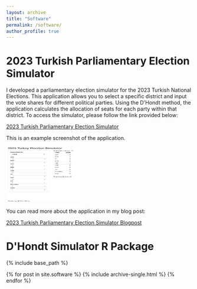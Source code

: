 ```yaml
---
layout: archive
title: "Software"
permalink: /software/
author_profile: true
---
```


# 2023 Turkish Parliamentary Election Simulator

I developed a parliamentary election simulator for the 2023 Turkish National Elections. This application allows you to select a specific district and input the vote shares for different political parties. Using the D'Hondt method, the application calculates the allocation of seats for each party within that district. To access the simulator, please follow the link provided below:

[2023 Turkish Parliamentary Election Simulator](https://onurgitmez.shinyapps.io/2023TurkishElectionSimulator/)

This is an example screenshot of the application.

<img src="/images/software/turkeyelectionsimulator.png" alt="Turkish Election Simulator-Seat Distribution" style="width:200px;height:150px;"/>


You can read more about the application in my blog post:

[2023 Turkish Parliamentary Election Simulator Blogpost](https://www.gitmez.com/posts/2023/05/election-simulator/)


# D'Hondt Simulator R Package


{% include base_path %}


{% for post in site.software %}
  {% include archive-single.html %}
{% endfor %}


